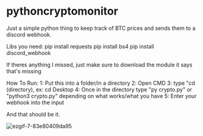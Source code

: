 # pythoncryptomonitor
Just a simple python thing to keep track of BTC prices and sends them to a discord webhook.

Libs you need:
pip install requests
pip install bs4
pip install discord_webhook

If theres anything I missed, just make sure to download the module it says that's missing

How To Run:
1: Put this into a folder/in a directory
2: Open CMD
3: type "cd (directory), ex: cd Desktop
4: Once in the directory type "py crypto.py" or "python3 crypto.py" depending on what works/what you have
5: Enter your webhook into the input

And that should be it.

![ezgif-7-83e80409da95](https://user-images.githubusercontent.com/40443874/100809679-a6ed1180-3404-11eb-8f99-b9a8e81a3857.gif)
